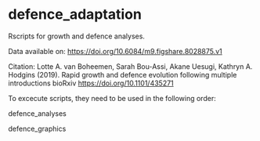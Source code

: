 # defence_adaptation

Rscripts for growth and defence analyses. 

Data available on: https://doi.org/10.6084/m9.figshare.8028875.v1

Citation:
Lotte A. van Boheemen, Sarah Bou-Assi, Akane Uesugi, Kathryn A. Hodgins (2019). 
Rapid growth and defence evolution following multiple introductions
bioRxiv https://doi.org/10.1101/435271

To excecute scripts, they need to be used in the following order:

defence_analyses

defence_graphics

